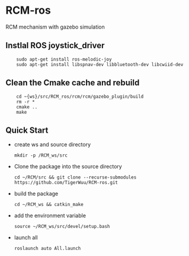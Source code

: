 # RCM-ros
RCM mechanism with gazebo simulation
## Instlal ROS joystick_driver
  
        sudo apt-get install ros-melodic-joy
        sudo apt-get install libspnav-dev libbluetooth-dev libcwiid-dev
## Clean the Cmake cache and rebuild

        cd ~{ws}/src/RCM_ros/rcm/rcm/gazebo_plugin/build
        rm -r *
        cmake ..
        make

## Quick Start
  * create ws and source directory
        
        mkdir -p /RCM_ws/src
      
  * Clone the package into the source directory
  
        cd ~/RCM/src && git clone --recurse-submodules https://github.com/TigerWuu/RCM-ros.git
      
  * build the package
  
        cd ~/RCM_ws && catkin_make
        
  * add the environment variable

        source ~/RCM_ws/src/devel/setup.bash
    
  * launch all
  
        roslaunch auto All.launch
